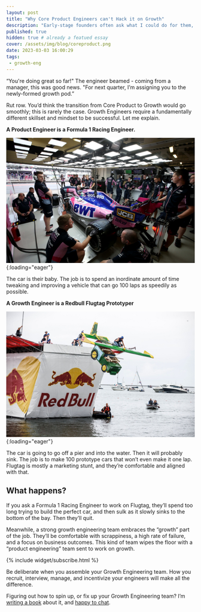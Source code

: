 ```yaml
---
layout: post
title: "Why Core Product Engineers can't Hack it on Growth"
description: "Early-stage founders often ask what I could do for them, and how they might go about spinning up a growth team."
published: true
hidden: true # already a featued essay
cover: /assets/img/blog/coreproduct.png
date: 2023-03-03 16:00:29
tags:
 - growth-eng
---
```


“You're doing great so far!" The engineer beamed - coming from a manager, this was good news. "For next quarter, I’m assigning you to the newly-formed growth pod.”

Rut row. You’d think the transition from Core Product to Growth would go smoothly; this is rarely the case. Growth Engineers require a fundamentally different skillset and mindset to be successful. Let me explain.



**A Product Engineer is a Formula 1 Racing Engineer.**

![Why Core Product Engineers can't Hack it on Growth](/assets/img/blog/f1.jpg){:loading="eager"}

The car is their baby. The job is to spend an inordinate amount of time tweaking and improving a vehicle that can go 100 laps as speedily as possible.



**A Growth Engineer is a Redbull Flugtag Prototyper**


![Why Core Product Engineers can't Hack it on Growth](/assets/img/blog/redbull.jpg){:loading="eager"}

The car is going to go off a pier and into the water. Then it will probably sink. The job is to make 100 prototype cars that won’t even make it one lap. Flugtag is mostly a marketing stunt, and they’re comfortable and aligned with that.

What happens?
-------------

If you ask a Formula 1 Racing Engineer to work on Flugtag, they’ll spend too long trying to build the perfect car, and then sulk as it slowly sinks to the bottom of the bay. Then they’ll quit.

Meanwhile, a strong growth engineering team embraces the “growth” part of the job. They’ll be comfortable with scrappiness, a high rate of failure, and a focus on business outcomes. This kind of team wipes the floor with a “product engineering” team sent to work on growth.

{% include widget/subscribe.html %}

Be deliberate when you assemble your Growth Engineering team. How you recruit, interview, manage, and incentivize your engineers will make all the difference.

Figuring out how to spin up, or fix up your Growth Engineering team? I’m [writing a book](https://tinyletter.com/engineering-growth) about it, and [happy to chat](https://alexeymk.com/growth-eng).


